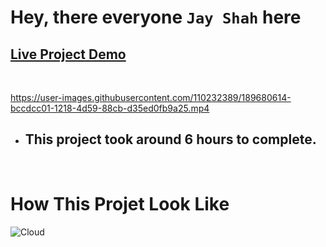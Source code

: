 # Hey, there everyone `Jay Shah` here

## [Live Project Demo](https://shopifyy-tailwind.netlify.app/)

<br>

https://user-images.githubusercontent.com/110232389/189680614-bccdcc01-1218-4d59-88cb-d35ed0fb9a25.mp4



- ## This project took around 6 hours to complete.
<br>

# How This Projet Look Like

![Cloud](/assets/Shopify%20Clone%209-12-2022%207-44-06%20PM.png)
